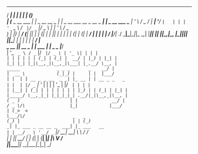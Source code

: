    _____                 _               _____                            _ _            
  / ____|               | |             |_   _|                          | (_)           
 | (___  _ __   ___  ___| |_ _ __ __ _    | |  _ __ ___   __ _  __ _  ___| |_ _ __   ___ 
  \___ \| '_ \ / _ \/ __| __| '__/ _` |   | | | '_ ` _ \ / _` |/ _` |/ _ \ | | '_ \ / _ \
  ____) | |_) |  __/ (__| |_| | | (_| |  _| |_| | | | | | (_| | (_| |  __/ | | | | |  __/
 |_____/| .__/ \___|\___|\__|_|_ \__,_| |_____|_| |_| |_|\__,_|\__, |\___|_|_|_| |_|\___|
        | |          | |      | |                               __/ |                    
  _ __ _|_|  __ _  __| | ___  | |__  _   _                     |___/                     
 | '_ ` _ \ / _` |/ _` |/ _ \ | '_ \| | | |                                              
 | | | | | | (_| | (_| |  __/ | |_) | |_| |                                              
 |_| |_| |_|\__,_|\__,_|\___| |_.__/ \__, |                                              
  _____              _ _ _       _    __/ |                                              
 |  __ \            (_|_) |     | |  |___/                                               
 | |  | | __ _ _ __  _ _| |_ __ | | __ _ _   _                                           
 | |  | |/ _` | '_ \| | | | '_ \| |/ _` | | | |                                          
 | |__| | (_| | | | | | | | |_) | | (_| | |_| |                                          
 |_____/ \__,_|_| |_|_|_|_| .__/|_|\__,_|\__, |                                          
  ( _ )                   | |             __/ |                                          
  / _ \/\                 |_|            |___/                                           
 | (_>  <                                                                                
  \___/\/                  _   _                                                         
 (_) |                    | | (_)                                                        
  _| |_ ___ _ __ __ _  ___| |_ ___   __                                                  
 | | __/ _ \ '__/ _` |/ __| __| \ \ / /                                                  
 | | ||  __/ | | (_| | (__| |_| |\ V /                                                   
 |_|\__\___|_|  \__,_|\___|\__|_| \_/                                                    
                                                                                         
                                                                                         
